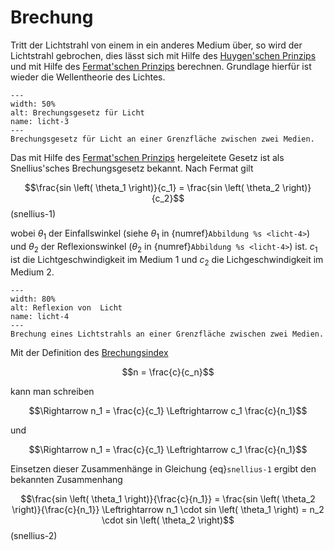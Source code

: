 # Brechung

Tritt der Lichtstrahl von einem in ein anderes Medium über, so wird der Lichtstrahl gebrochen, dies lässt sich mit Hilfe des [Huygen'schen Prinzips](../Wellen/wellenausbreitung2.md#huygensches-prinzip) und mit Hilfe des [Fermat'schen Prinzips](../Wellen/wellenausbreitung2.md#fermatsches-prinzip) berechnen. Grundlage hierfür ist wieder die Wellentheorie des Lichtes. 

```{figure} https://upload.wikimedia.org/wikipedia/commons/d/dc/Snells_law_wavefronts.gif
---
width: 50%
alt: Brechungsgesetz für Licht
name: licht-3
---
Brechungsgesetz für Licht an einer Grenzfläche zwischen zwei Medien. 
 ```

Das mit Hilfe des [Fermat'schen Prinzips](../Wellen/wellenausbreitung2.md#fermatsches-prinzip) hergeleitete Gesetz ist als Snellius'sches Brechungsgesetz bekannt. Nach Fermat gilt

$$\frac{sin \left( \theta_1 \right)}{c_1} = \frac{sin \left( \theta_2 \right)}{c_2}$$(snellius-1)

wobei $\theta_1$ der Einfallswinkel (siehe $\theta_1$ in {numref}`Abbildung %s <licht-4>`) und $\theta_2$ der Reflexionswinkel ($\theta_2$ in {numref}`Abbildung %s <licht-4>`) ist. $c_1$ ist die Lichtgeschwindigkeit im Medium 1 und $c_2$ die Lichgeschwindigkeit im Medium 2. 


```{figure} Bilder_Licht/Reflexion.svg
---
width: 80%
alt: Reflexion von  Licht
name: licht-4
---
Brechung eines Lichtstrahls an einer Grenzfläche zwischen zwei Medien. 
 ```

Mit der Definition des [Brechungsindex](../Licht/licht_grundlagen.md#lichtgeschwindigkeit-in-einem-medium)

$$n = \frac{c}{c_n}$$

kann man schreiben

$$\Rightarrow n_1 = \frac{c}{c_1} \Leftrightarrow c_1 \frac{c}{n_1}$$

und

$$\Rightarrow n_1 = \frac{c}{c_1} \Leftrightarrow c_1 \frac{c}{n_1}$$

Einsetzen dieser Zusammenhänge in Gleichung {eq}`snellius-1` ergibt den bekannten Zusammenhang

$$\frac{sin \left( \theta_1 \right)}{\frac{c}{n_1}} = \frac{sin \left( \theta_2 \right)}{\frac{c}{n_1}} \Leftrightarrow 
n_1 \cdot sin \left( \theta_1 \right) = n_2 \cdot sin \left( \theta_2 \right)$$(snellius-2)

